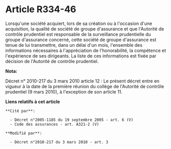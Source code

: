# Article R334-46

Lorsqu'une société acquiert, lors de sa création ou à l'occasion d'une acquisition, la qualité de société de groupe
d'assurance et que l'Autorité de contrôle prudentiel est responsable de la surveillance prudentielle du groupe d'assurance
concerné, cette société de groupe d'assurance est tenue de lui transmettre, dans un délai d'un mois, l'ensemble des
informations nécessaires à l'appréciation de l'honorabilité, la compétence et l'expérience de ses dirigeants. La liste de ces
informations est fixée par décision de l'Autorité de contrôle prudentiel.

**Nota:**

Décret n° 2010-217 du 3 mars 2010 article 12 : Le présent décret entre en vigueur à la date de la première réunion du collège
de l'Autorité de contrôle prudentiel (9 mars 2010), à l'exception de son article 11.

**Liens relatifs à cet article**

	**Cité par**:

	  - Décret n°2005-1185 du 19 septembre 2005 - art. 6 (V)
	  - Code des assurances - art. A321-2 (V)

	**Modifié par**:

	  - Décret n°2010-217 du 3 mars 2010 - art. 3
